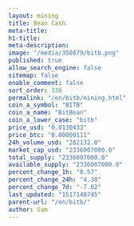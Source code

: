 ```yaml
---
layout: mining
title: Bean Cash
meta-title: 
h1-title: 
meta-description: 
image: "/media/350879/bitb.png"
published: true
allow_search_engine: false
sitemap: false
enable_comment: false
sort_order: 336
permalink: "/en/bitb/mining.html"
coin_a_symbol: "BITB"
coin_a_name: "BitBean"
coin_a_lower_case: "bitb"
price_usd: "0.0130433"
price_btc: "0.00000111"
24h_volume_usd: "282132.0"
market_cap_usd: "2336007000.0"
total_supply: "2336007000.0"
available_supply: "2336007000.0"
percent_change_1h: "0.57"
percent_change_24h: "4.38"
percent_change_7d: "-7.02"
last_updated: "1517140745"
parent-url: "/en/bitb/"
author: Sam
---
```


